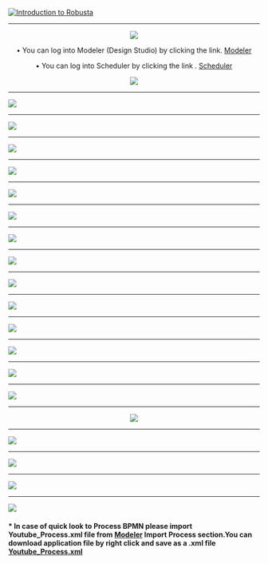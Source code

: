 ﻿
[![Introduction to Robusta](/files/video_ss.jpg)](https://www.youtube.com/watch?v=WYsYpFerF1g)

___


<div align="center">

![](/files/ebae758e31f0e0b0f452363c1f421e90-00.jpg)

•	You can log into Modeler (Design Studio) by clicking the link. 
[Modeler](https://178.18.207.85:8443/modeler/)

•	You can log into Scheduler by clicking the link . 
[Scheduler](https://178.18.207.85:8443/scheduler/)

![](/files/ebae758e31f0e0b0f452363c1f421e90-01.jpg) 
   </div>

___

![](/files/ebae758e31f0e0b0f452363c1f421e90-1.jpg)

___

![](/files/ebae758e31f0e0b0f452363c1f421e90-2.jpg)

___

![](/files/ebae758e31f0e0b0f452363c1f421e90-3.jpg)

___

![](/files/ebae758e31f0e0b0f452363c1f421e90-4.jpg)

___

![](/files/ebae758e31f0e0b0f452363c1f421e90-5.jpg)

___

![](/files/ebae758e31f0e0b0f452363c1f421e90-6.jpg)

___

![](/files/ebae758e31f0e0b0f452363c1f421e90-7.jpg)

___

![](/files/ebae758e31f0e0b0f452363c1f421e90-8.jpg)

___

![](/files/ebae758e31f0e0b0f452363c1f421e90-9.jpg)

___

![](/files/ebae758e31f0e0b0f452363c1f421e90-10.jpg)

___

![](/files/ebae758e31f0e0b0f452363c1f421e90-11.jpg)

___

![](/files/ebae758e31f0e0b0f452363c1f421e90-12.jpg)

___

![](/files/ebae758e31f0e0b0f452363c1f421e90-13.jpg)

___

![](/files/ebae758e31f0e0b0f452363c1f421e90-14.jpg)

___

<div align="center">

   ![](/files/ebae758e31f0e0b0f452363c1f421e90-15.jpg)
   
   </div>

___

![](/files/ebae758e31f0e0b0f452363c1f421e90-16.jpg)

___

![](/files/ebae758e31f0e0b0f452363c1f421e90-17.jpg)

___

![](/files/ebae758e31f0e0b0f452363c1f421e90-18.jpg)

___

![](/files/ebae758e31f0e0b0f452363c1f421e90-19.jpg)

#### * In case of quick look to Process BPMN please import Youtube_Process.xml file from [Modeler](https://178.18.207.85:8443/modeler/)  Import Process section.You can download application file by right click and save as a .xml file [Youtube_Process.xml](https://github.com/RobustaRPA/Introduction-to-process-design-with-Robusta-RPA/raw/main/files/Youtube_Process.xml)


